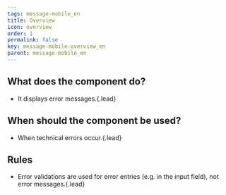 ```yaml
---
tags: message-mobile_en
title: Overview
icon: overview
order: 1
permalink: false  
key: message-mobile-overview_en
parent: message-mobile_en
---
```


## What does the component do?
*   It displays error messages.{.lead}

## When should the component be used? 
*   When technical errors occur.{.lead}

## Rules 
*   Error validations are used for error entries (e.g. in the <sbb-link variant="inline" type="button" href="/{{page.lang}}//design-system/mobile/components/eingabefeld">input field</sbb-link>), not error messages.{.lead}
